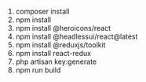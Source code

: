 1. composer install <br />
2. npm install <br />
3. npm install @heroicons/react <br />
4. npm install @headlessui/react@latest <br />
6. npm install @reduxjs/toolkit <br />
7. npm install react-redux <br />
8. php artisan key:generate <br />
9. npm run build <br />
 
 
